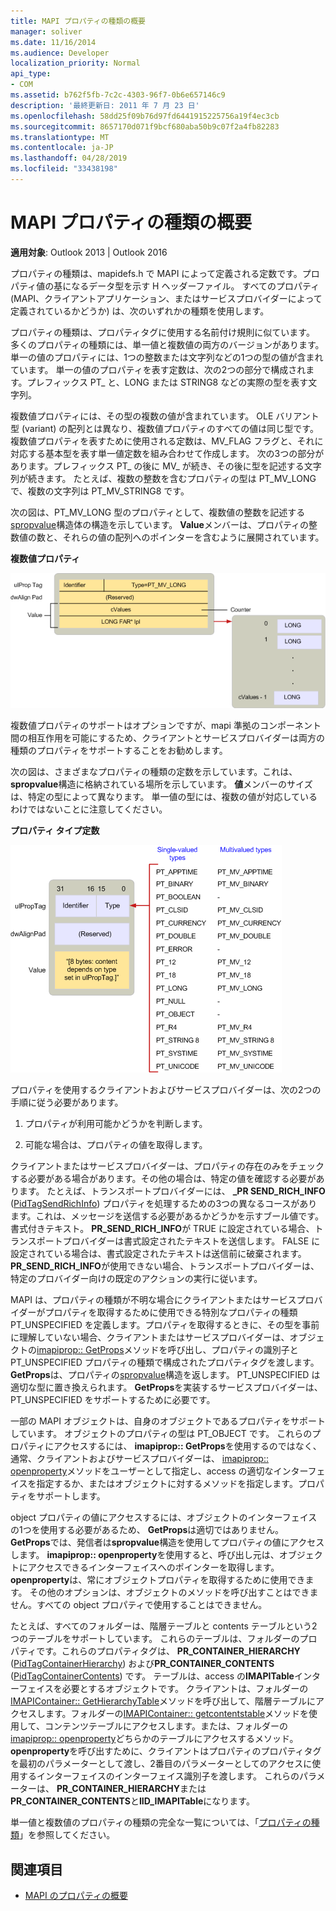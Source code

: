 ```yaml
---
title: MAPI プロパティの種類の概要
manager: soliver
ms.date: 11/16/2014
ms.audience: Developer
localization_priority: Normal
api_type:
- COM
ms.assetid: b762f5fb-7c2c-4303-96f7-0b6e657146c9
description: '最終更新日: 2011 年 7 月 23 日'
ms.openlocfilehash: 58dd25f09b76d97fd6441915225756a19f4ec3cb
ms.sourcegitcommit: 8657170d071f9bcf680aba50b9c07f2a4fb82283
ms.translationtype: MT
ms.contentlocale: ja-JP
ms.lasthandoff: 04/28/2019
ms.locfileid: "33438198"
---
```

# <a name="mapi-property-type-overview"></a>MAPI プロパティの種類の概要
  
**適用対象**: Outlook 2013 | Outlook 2016 
  
プロパティの種類は、mapidefs.h で MAPI によって定義される定数です。プロパティ値の基になるデータ型を示す H ヘッダーファイル。 すべてのプロパティ (MAPI、クライアントアプリケーション、またはサービスプロバイダーによって定義されているかどうか) は、次のいずれかの種類を使用します。 
  
プロパティの種類は、プロパティタグに使用する名前付け規則に似ています。 多くのプロパティの種類には、単一値と複数値の両方のバージョンがあります。 単一の値のプロパティには、1つの整数または文字列などの1つの型の値が含まれています。 単一の値のプロパティを表す定数は、次の2つの部分で構成されます。プレフィックス PT_ と、LONG または STRING8 などの実際の型を表す文字列。 
  
複数値プロパティには、その型の複数の値が含まれています。 OLE バリアント型 (variant) の配列とは異なり、複数値プロパティのすべての値は同じ型です。 複数値プロパティを表すために使用される定数は、MV_FLAG フラグと、それに対応する基本型を表す単一値定数を組み合わせて作成します。 次の3つの部分があります。プレフィックス PT_ の後に MV_ が続き、その後に型を記述する文字列が続きます。 たとえば、複数の整数を含むプロパティの型は PT_MV_LONG で、複数の文字列は PT_MV_STRING8 です。
  
次の図は、PT_MV_LONG 型のプロパティとして、複数値の整数を記述する[spropvalue](spropvalue.md)構造体の構造を示しています。 **Value**メンバーは、プロパティの整数値の数と、それらの値の配列へのポインターを含むように展開されています。 
  
**複数値プロパティ**
  
![複数値プロパティ](media/amapi_12.gif "複数値プロパティ")
  
複数値プロパティのサポートはオプションですが、mapi 準拠のコンポーネント間の相互作用を可能にするため、クライアントとサービスプロバイダーは両方の種類のプロパティをサポートすることをお勧めします。
  
次の図は、さまざまなプロパティの種類の定数を示しています。これは、 **spropvalue**構造に格納されている場所を示しています。 **値**メンバーのサイズは、特定の型によって異なります。 単一値の型には、複数の値が対応しているわけではないことに注意してください。 
  
**プロパティ タイプ定数**
  
![プロパティの種類定数](media/amapi_11.gif "プロパティの種類定数")
  
プロパティを使用するクライアントおよびサービスプロバイダーは、次の2つの手順に従う必要があります。
  
1. プロパティが利用可能かどうかを判断します。
    
2. 可能な場合は、プロパティの値を取得します。
    
クライアントまたはサービスプロバイダーは、プロパティの存在のみをチェックする必要がある場合があります。その他の場合は、特定の値を確認する必要があります。 たとえば、トランスポートプロバイダーには、 **\_PR SEND_RICH_INFO** ([PidTagSendRichInfo](pidtagsendrichinfo-canonical-property.md)) プロパティを処理するための3つの異なるコースがあります。これは、メッセージを送信する必要があるかどうかを示すブール値です。書式付きテキスト。 **PR\_SEND_RICH_INFO**が TRUE に設定されている場合、トランスポートプロバイダーは書式設定されたテキストを送信します。 FALSE に設定されている場合は、書式設定されたテキストは送信前に破棄されます。 **PR_SEND_RICH_INFO**が使用できない場合、トランスポートプロバイダーは、特定のプロバイダー向けの既定のアクションの実行に従います。 
  
MAPI は、プロパティの種類が不明な場合にクライアントまたはサービスプロバイダーがプロパティを取得するために使用できる特別なプロパティの種類 PT_UNSPECIFIED を定義します。プロパティを取得するときに、その型を事前に理解していない場合、クライアントまたはサービスプロバイダーは、オブジェクトの[imapiprop:: GetProps](imapiprop-getprops.md)メソッドを呼び出し、プロパティの識別子と PT_UNSPECIFIED プロパティの種類で構成されたプロパティタグを渡します。 **GetProps**は、プロパティの[spropvalue](spropvalue.md)構造を返します。 PT_UNSPECIFIED は適切な型に置き換えられます。 **GetProps**を実装するサービスプロバイダーは、PT_UNSPECIFIED をサポートするために必要です。 
  
一部の MAPI オブジェクトは、自身のオブジェクトであるプロパティをサポートしています。 オブジェクトのプロパティの型は PT_OBJECT です。 これらのプロパティにアクセスするには、 **imapiprop:: GetProps**を使用するのではなく、通常、クライアントおよびサービスプロバイダーは、 [imapiprop:: openproperty](imapiprop-openproperty.md)メソッドをユーザーとして指定し、access の適切なインターフェイスを指定するか、またはオブジェクトに対するメソッドを指定します。プロパティをサポートします。 
  
object プロパティの値にアクセスするには、オブジェクトのインターフェイスの1つを使用する必要があるため、 **GetProps**は適切ではありません。 **GetProps**では、発信者は**spropvalue**構造を使用してプロパティの値にアクセスします。 **imapiprop:: openproperty**を使用すると、呼び出し元は、オブジェクトにアクセスできるインターフェイスへのポインターを取得します。 **openproperty**は、常にオブジェクトプロパティを取得するために使用できます。 その他のオプションは、オブジェクトのメソッドを呼び出すことはできません。すべての object プロパティで使用することはできません。 
  
たとえば、すべてのフォルダーは、階層テーブルと contents テーブルという2つのテーブルをサポートしています。 これらのテーブルは、フォルダーのプロパティです。これらのプロパティタグは、 **PR_CONTAINER_HIERARCHY** ([PidTagContainerHierarchy](pidtagcontainerhierarchy-canonical-property.md)) および**PR_CONTAINER_CONTENTS** ([PidTagContainerContents](pidtagcontainercontents-canonical-property.md)) です。 テーブルは、access の**IMAPITable**インターフェイスを必要とするオブジェクトです。 クライアントは、フォルダーの[IMAPIContainer:: GetHierarchyTable](imapicontainer-gethierarchytable.md)メソッドを呼び出して、階層テーブルにアクセスします。フォルダーの[IMAPIContainer:: getcontentstable](imapicontainer-getcontentstable.md)メソッドを使用して、コンテンツテーブルにアクセスします。または、フォルダーの[imapiprop:: openproperty](imapiprop-openproperty.md)どちらかのテーブルにアクセスするメソッド。 **openproperty**を呼び出すために、クライアントはプロパティのプロパティタグを最初のパラメーターとして渡し、2番目のパラメーターとしてのアクセスに使用するインターフェイスのインターフェイス識別子を渡します。 これらのパラメーターは、 **PR_CONTAINER_HIERARCHY**または**PR_CONTAINER_CONTENTS**と**IID_IMAPITable**になります。
  
単一値と複数値のプロパティの種類の完全な一覧については、「[プロパティの種類](property-types.md)」を参照してください。 
  
## <a name="see-also"></a>関連項目

- [MAPI のプロパティの概要](mapi-property-overview.md)

